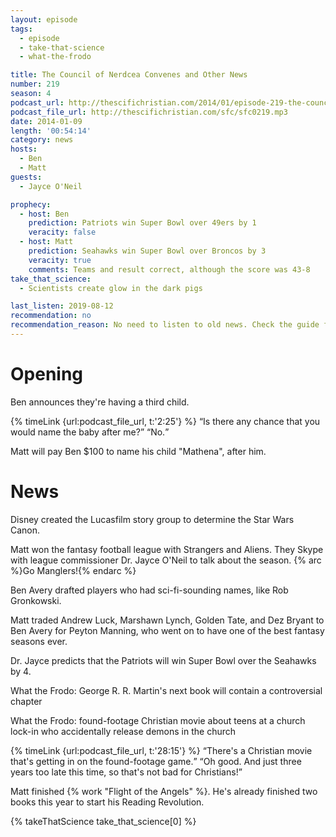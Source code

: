 ```yaml
---
layout: episode
tags:
  - episode
  - take-that-science
  - what-the-frodo

title: The Council of Nerdcea Convenes and Other News
number: 219
season: 4
podcast_url: http://thescifichristian.com/2014/01/episode-219-the-council-of-nerdcea-convenes-and-other-news/
podcast_file_url: http://thescifichristian.com/sfc/sfc0219.mp3
date: 2014-01-09
length: '00:54:14'
category: news
hosts:
  - Ben
  - Matt
guests:
  - Jayce O'Neil 

prophecy:
  - host: Ben
    prediction: Patriots win Super Bowl over 49ers by 1
    veracity: false
  - host: Matt
    prediction: Seahawks win Super Bowl over Broncos by 3
    veracity: true
    comments: Teams and result correct, although the score was 43-8
take_that_science:
  - Scientists create glow in the dark pigs

last_listen: 2019-08-12
recommendation: no
recommendation_reason: No need to listen to old news. Check the guide for what's interesting in hindsight.
---
```

# Opening
Ben announces they're having a third child. 

<div class="quote">
  {% timeLink {url:podcast_file_url, t:'2:25'} %}
  <q class="matt">Is there any chance that you would name the baby after me?</q>
  <q class="ben">No.</q>
</div>

Matt will pay Ben $100 to name his child "Mathena", after him. 



# News
Disney created the Lucasfilm story group to determine the Star Wars Canon. 

Matt won the fantasy football league with Strangers and Aliens. They Skype with league commissioner Dr. Jayce O'Neil to talk about the season. {% arc %}Go Manglers!{% endarc %} 

Ben Avery drafted players who had sci-fi-sounding names, like Rob Gronkowski.

Matt traded Andrew Luck, Marshawn Lynch, Golden Tate, and Dez Bryant to Ben Avery for Peyton Manning, who went on to have one of the best fantasy seasons ever.

Dr. Jayce predicts that the Patriots will win Super Bowl over the Seahawks by 4.

What the Frodo: George R. R. Martin's next book will contain a controversial chapter

What the Frodo: found-footage Christian movie about teens at a church lock-in who accidentally release demons in the church

<div class="quote">
  {% timeLink {url:podcast_file_url, t:'28:15'} %}
  <q class="ben">There's a Christian movie that's getting in on the found-footage game.</q>
  <q class="matt">Oh good. And just three years too late this time, so that's not bad for Christians!</q>
</div>

Matt finished {% work "Flight of the Angels" %}. He's already finished two books this year to start his Reading Revolution. 

{% takeThatScience take_that_science[0] %}